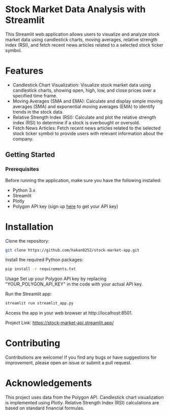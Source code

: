 # Stock Market Data Analysis with Streamlit
This Streamlit web application allows users to visualize and analyze stock market data using candlestick charts, moving averages, relative strength index (RSI), and fetch recent news articles related to a selected stock ticker symbol.

# Features

* Candlestick Chart Visualization: Visualize stock market data using candlestick charts, showing open, high, low, and close prices over a specified time frame.
* Moving Averages (SMA and EMA): Calculate and display simple moving averages (SMA) and exponential moving averages (EMA) to identify trends in the stock data.
* Relative Strength Index (RSI): Calculate and plot the relative strength index (RSI) to determine if a stock is overbought or oversold.
* Fetch News Articles: Fetch recent news articles related to the selected stock ticker symbol to provide users with relevant information about the company.

## Getting Started
### Prerequisites
Before running the application, make sure you have the following installed:

*  Python 3.x
*  Streamlit
*  Plotly
*  Polygon API key (sign up [here](https://polygon.io/) to get your API key)

# Installation
Clone the repository:

```bash
git clone https://github.com/hakan8252/stock-market-app.git
```

Install the required Python packages:
```bash
pip install -r requirements.txt
```

Usage
Set up your Polygon API key by replacing "YOUR_POLYGON_API_KEY" in the code with your actual API key.

Run the Streamlit app:

```bash
streamlit run streamlit_app.py
```

Access the app in your web browser at http://localhost:8501.

Project Link: https://stock-market-api.streamlit.app/

# Contributing
Contributions are welcome! If you find any bugs or have suggestions for improvement, please open an issue or submit a pull request.

# Acknowledgements
This project uses data from the Polygon API.
Candlestick chart visualization is implemented using Plotly.
Relative Strength Index (RSI) calculations are based on standard financial formulas.






